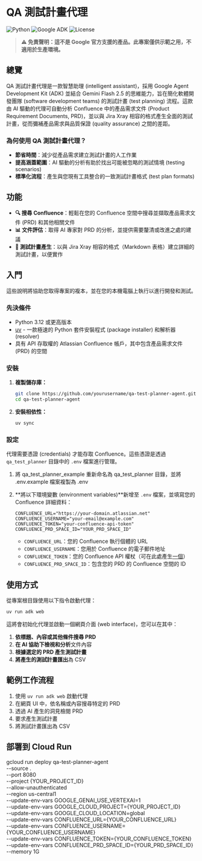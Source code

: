 # QA 測試計畫代理

![Python](https://img.shields.io/badge/python-v3.12+-blue.svg)
![Google ADK](https://img.shields.io/badge/Built%20with-Google%20ADK-green)
![License](https://img.shields.io/badge/license-Apache%202.0-blue.svg)

> **⚠️ 免責聲明：這不是 Google 官方支援的產品。此專案僅供示範之用，不適用於生產環境。**

## 總覽

QA 測試計畫代理是一款智慧助理 (intelligent assistant)，採用 Google Agent Development Kit (ADK) 並結合 Gemini Flash 2.5 的思維能力，旨在簡化軟體開發團隊 (software development teams) 的測試計畫 (test planning) 流程。這款由 AI 驅動的代理可自動分析 Confluence 中的產品需求文件 (Product Requirement Documents, PRD)，並以與 Jira Xray 相容的格式產生全面的測試計畫，從而彌補產品需求與品質保證 (quality assurance) 之間的差距。

### 為何使用 QA 測試計畫代理？

- **節省時間**：減少從產品需求建立測試計畫的人工作業
- **提高涵蓋範圍**：AI 驅動的分析有助於找出可能被忽略的測試情境 (testing scenarios)
- **標準化流程**：產生與您現有工具整合的一致測試計畫格式 (test plan formats)

## 功能

- **🔍 搜尋 Confluence**：輕鬆在您的 Confluence 空間中搜尋並擷取產品需求文件 (PRD) 和其他相關文件
- **📊 文件評估**：取得 AI 專家對 PRD 的分析，並提供需要釐清或改進之處的建議
- **📝 測試計畫產生**：以與 Jira Xray 相容的格式（Markdown 表格）建立詳細的測試計畫，以便實作

## 入門

這些說明將協助您取得專案的複本，並在您的本機電腦上執行以進行開發和測試。

### 先決條件

- Python 3.12 或更高版本
- [uv](https://github.com/astral-sh/uv) - 一款極速的 Python 套件安裝程式 (package installer) 和解析器 (resolver)
- 具有 API 存取權的 Atlassian Confluence 帳戶，其中包含產品需求文件 (PRD) 的空間

### 安裝

1. **複製儲存庫：**
   ```bash
   git clone https://github.com/yourusername/qa-test-planner-agent.git
   cd qa-test-planner-agent
   ```

2. **安裝相依性：**
   ```bash
   uv sync
   ```

### 設定

代理需要憑證 (credentials) 才能存取 Confluence。這些憑證是透過 `qa_test_planner` 目錄中的 `.env` 檔案進行管理。

1. 將 qa_test_planner_example 重新命名為 qa_test_planner 目錄，並將 .env.example 檔案複製為 .env

2. **將以下環境變數 (environment variables)**新增至 `.env` 檔案，並填寫您的 Confluence 詳細資料：

   ```env
   CONFLUENCE_URL="https://your-domain.atlassian.net"
   CONFLUENCE_USERNAME="your-email@example.com"
   CONFLUENCE_TOKEN="your-confluence-api-token"
   CONFLUENCE_PRD_SPACE_ID="YOUR_PRD_SPACE_ID"
   ```

   - `CONFLUENCE_URL`：您的 Confluence 執行個體的 URL
   - `CONFLUENCE_USERNAME`：您用於 Confluence 的電子郵件地址
   - `CONFLUENCE_TOKEN`：您的 Confluence API 權杖（可在此處產生[一個](https://support.atlassian.com/atlassian-account/docs/manage-api-tokens-for-your-atlassian-account/)）
   - `CONFLUENCE_PRD_SPACE_ID`：包含您的 PRD 的 Confluence 空間的 ID

## 使用方式

從專案根目錄使用以下指令啟動代理：

```bash
uv run adk web
```

這將會初始化代理並啟動一個網頁介面 (web interface)，您可以在其中：

1. **依標題、內容或其他條件搜尋 PRD**
2. **在 AI 協助下檢視和分析**文件內容
3. **根據選定的 PRD 產生測試計畫**
4. **將產生的測試計畫匯出**為 CSV

## 範例工作流程

1. 使用 `uv run adk web` 啟動代理
2. 在網頁 UI 中，依名稱或內容搜尋特定的 PRD
3. 透過 AI 產生的洞見檢閱 PRD
4. 要求產生測試計畫
5. 將測試計畫匯出為 CSV

## 部署到 Cloud Run

gcloud run deploy qa-test-planner-agent \
                  --source . \
                  --port 8080 \
                  --project {YOUR_PROJECT_ID} \
                  --allow-unauthenticated \
                  --region us-central1 \
                  --update-env-vars GOOGLE_GENAI_USE_VERTEXAI=1 \
                  --update-env-vars GOOGLE_CLOUD_PROJECT={YOUR_PROJECT_ID} \
                  --update-env-vars GOOGLE_CLOUD_LOCATION=global \
                  --update-env-vars CONFLUENCE_URL={YOUR_CONFLUENCE_URL} \
                  --update-env-vars CONFLUENCE_USERNAME={YOUR_CONFLUENCE_USERNAME} \
                  --update-env-vars CONFLUENCE_TOKEN={YOUR_CONFLUENCE_TOKEN} \
                  --update-env-vars CONFLUENCE_PRD_SPACE_ID={YOUR_PRD_SPACE_ID} \
                  --memory 1G
